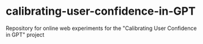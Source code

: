 # calibrating-user-confidence-in-GPT
Repository for online web experiments for the "Calibrating User Confidence in GPT" project
